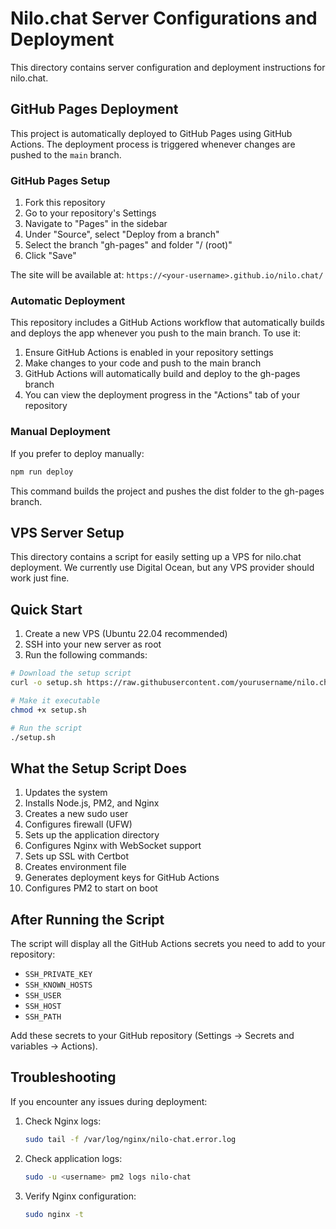 # Nilo.chat Server Configurations and Deployment

This directory contains server configuration and deployment instructions for nilo.chat.

## GitHub Pages Deployment

This project is automatically deployed to GitHub Pages using GitHub Actions. The deployment process is triggered whenever changes are pushed to the `main` branch. 

### GitHub Pages Setup

1. Fork this repository
2. Go to your repository's Settings
3. Navigate to "Pages" in the sidebar
4. Under "Source", select "Deploy from a branch"
5. Select the branch "gh-pages" and folder "/ (root)"
6. Click "Save"

The site will be available at: `https://<your-username>.github.io/nilo.chat/`

### Automatic Deployment

This repository includes a GitHub Actions workflow that automatically builds and deploys the app whenever you push to the main branch. To use it:

1. Ensure GitHub Actions is enabled in your repository settings
2. Make changes to your code and push to the main branch
3. GitHub Actions will automatically build and deploy to the gh-pages branch
4. You can view the deployment progress in the "Actions" tab of your repository

### Manual Deployment

If you prefer to deploy manually:

```bash
npm run deploy
```

This command builds the project and pushes the dist folder to the gh-pages branch.

## VPS Server Setup

This directory contains a script for easily setting up a VPS for nilo.chat deployment. We currently use Digital Ocean, but any VPS provider should work just fine.  

## Quick Start

1. Create a new VPS (Ubuntu 22.04 recommended)
2. SSH into your new server as root
3. Run the following commands:

```bash
# Download the setup script
curl -o setup.sh https://raw.githubusercontent.com/yourusername/nilo.chat/main/server-config/setup.sh

# Make it executable
chmod +x setup.sh

# Run the script
./setup.sh
```

## What the Setup Script Does

1. Updates the system
2. Installs Node.js, PM2, and Nginx
3. Creates a new sudo user
4. Configures firewall (UFW)
5. Sets up the application directory
6. Configures Nginx with WebSocket support
7. Sets up SSL with Certbot
8. Creates environment file
9. Generates deployment keys for GitHub Actions
10. Configures PM2 to start on boot

## After Running the Script

The script will display all the GitHub Actions secrets you need to add to your repository:

- `SSH_PRIVATE_KEY`
- `SSH_KNOWN_HOSTS`
- `SSH_USER`
- `SSH_HOST`
- `SSH_PATH`

Add these secrets to your GitHub repository (Settings → Secrets and variables → Actions).

## Troubleshooting

If you encounter any issues during deployment:

1. Check Nginx logs:
   ```bash
   sudo tail -f /var/log/nginx/nilo-chat.error.log
   ```

2. Check application logs:
   ```bash
   sudo -u <username> pm2 logs nilo-chat
   ```

3. Verify Nginx configuration:
   ```bash
   sudo nginx -t
   ``` 